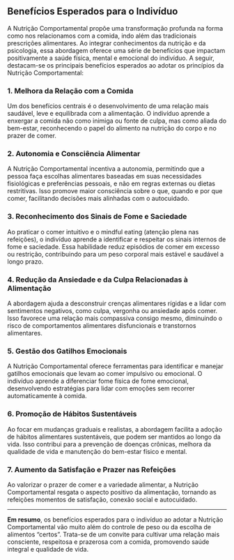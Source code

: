 
## Benefícios Esperados para o Indivíduo

A Nutrição Comportamental propõe uma transformação profunda na forma como nos relacionamos com a comida, indo além das tradicionais prescrições alimentares. Ao integrar conhecimentos da nutrição e da psicologia, essa abordagem oferece uma série de benefícios que impactam positivamente a saúde física, mental e emocional do indivíduo. A seguir, destacam-se os principais benefícios esperados ao adotar os princípios da Nutrição Comportamental:

### 1. **Melhora da Relação com a Comida**

Um dos benefícios centrais é o desenvolvimento de uma relação mais saudável, leve e equilibrada com a alimentação. O indivíduo aprende a enxergar a comida não como inimiga ou fonte de culpa, mas como aliada do bem-estar, reconhecendo o papel do alimento na nutrição do corpo e no prazer de comer.

### 2. **Autonomia e Consciência Alimentar**

A Nutrição Comportamental incentiva a autonomia, permitindo que a pessoa faça escolhas alimentares baseadas em suas necessidades fisiológicas e preferências pessoais, e não em regras externas ou dietas restritivas. Isso promove maior consciência sobre o que, quando e por que comer, facilitando decisões mais alinhadas com o autocuidado.

### 3. **Reconhecimento dos Sinais de Fome e Saciedade**

Ao praticar o comer intuitivo e o mindful eating (atenção plena nas refeições), o indivíduo aprende a identificar e respeitar os sinais internos de fome e saciedade. Essa habilidade reduz episódios de comer em excesso ou restrição, contribuindo para um peso corporal mais estável e saudável a longo prazo.

### 4. **Redução da Ansiedade e da Culpa Relacionadas à Alimentação**

A abordagem ajuda a desconstruir crenças alimentares rígidas e a lidar com sentimentos negativos, como culpa, vergonha ou ansiedade após comer. Isso favorece uma relação mais compassiva consigo mesmo, diminuindo o risco de comportamentos alimentares disfuncionais e transtornos alimentares.

### 5. **Gestão dos Gatilhos Emocionais**

A Nutrição Comportamental oferece ferramentas para identificar e manejar gatilhos emocionais que levam ao comer impulsivo ou emocional. O indivíduo aprende a diferenciar fome física de fome emocional, desenvolvendo estratégias para lidar com emoções sem recorrer automaticamente à comida.

### 6. **Promoção de Hábitos Sustentáveis**

Ao focar em mudanças graduais e realistas, a abordagem facilita a adoção de hábitos alimentares sustentáveis, que podem ser mantidos ao longo da vida. Isso contribui para a prevenção de doenças crônicas, melhora da qualidade de vida e manutenção do bem-estar físico e mental.

### 7. **Aumento da Satisfação e Prazer nas Refeições**

Ao valorizar o prazer de comer e a variedade alimentar, a Nutrição Comportamental resgata o aspecto positivo da alimentação, tornando as refeições momentos de satisfação, conexão social e autocuidado.

___

**Em resumo**, os benefícios esperados para o indivíduo ao adotar a Nutrição Comportamental vão muito além do controle de peso ou da escolha de alimentos “certos”. Trata-se de um convite para cultivar uma relação mais consciente, respeitosa e prazerosa com a comida, promovendo saúde integral e qualidade de vida.
```
